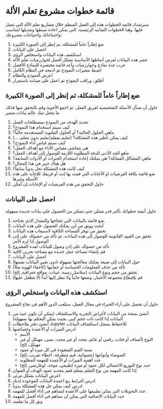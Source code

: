# قائمة خطوات مشروع تعلم الألة
سترشدك قائمة الخطوات هذه إلى العمل المنظم خلال مشاريع تعلم الآلة التي تعمل عليها. وهنا الخطوات الثمانية الرئيسية، التي يمكن اعادة ضبطها وتعديلها لتتناسب واحتياجاتك واحتياجات مشروعك:
1. ضع إطاراً عاماً للمشكلة، ثم إنظر إلى الصورة الكبيرة
2. احصل على البيانات
3. استكشف هذه البيانات واستخلص الرؤى
4. حضر هذه البيانات لعرض أنماطها الأساسية بشكل أفضل لخوارزميات تعلم الآلة
5. جرب عدة نماذج وخوارزميات وأعد قائمة مختصرة للنماذج الأفضل
6. اضبط متغيرات النموذج ثم ادمجه في النظام الكامل
7. اعرض النموذج والنظام
8. أطلق، وراقب النموذج ثم اعمل على صيانته باستمرار


## ضع إطاراً عاماً للمشكلة، ثم إنظر إلى الصورة الكبيرة
حاول أن تسأل الأسئلة التشخيصية لفريق العمل، ثم اجمع الأجوبة وقم بالتحقق منها فذلك ما يجعل منك عالم بيانات متميز

1. تحديد الهدف من النموذج بمصطلحات العمل
2. كيف سيتم استخدام هذا النموذج؟
3. ماهي الحلول الحالية؟ أو الحلول الملتوية المستخدمة حالياً؟
4. كيف يمكن تأطير هذه المشكلة؟ (تعليم بمعلم/تعليم بدون معلم، ...)
5. كيف سيتم قياس أداء النموذج؟
6. هي يتماشى مقياس الأداء مع أهداف العمل؟
7. ماهو الحد الأدنى للدقة المطلوبة اللازمة للوصول إلى أهداف العمل؟
8. ماهي المشاكل المماثلة؟ هي يمكنك إعادة استخدام الخبرات أو الأدوات السابقة؟
9. هل هناك خبير في هذا المجال؟
10. كيف كانت هذه المشكلة تحل يدوياً سابقاً؟
11. ضغ قائمة بكافة الفرضيات او الأجابات التي قمت بها إنت أو فريقك للإجابة على هذه الأسئلة وغيرها
12. حاول التحقق من هذه الفرضيات أو الإجابات إن أمكن

## احصل على البيانات
حاول أتمتة خطواتك بأكبر قدر ممكن حتى تتمكن من الحصول على بيانات جديدة بسهولة

1. ضع قائمة بالبيانات التي تحتاجها والمقدار الذي تحتاجه.
2. أبحث ووثق من أين يمكنك الحصول على هذه البيانات
3. تحقق من توفر المساحة الكافية لاستيعاب هذه البيانات
4. تحقق من القيود القانونية للوصول إلى هذه البيانات، ثم تأكد من حصولك على إذن الوصول إذا لزم الأمر
5. تأكد من حصولك على إذن وصول للبيانات لمدة المشروع
6. قم بإنشاء مساحة عمل جديدة مع مساحة تخزين كافية
7. احصل على البيانات
8. حول البيانات إلى صيغة يمكنك معالجتها بسهولة (دون تغيير البيانات نفسها)
9. تأكد من حذف المعلومات الحساسة أو حمايتها (كأخفاء الهوية مثلاً)
10. تحقق من حجم ونوع البيانات (سلاسل زمنية، عينات، مواقع جغرافية, إلخ)
11. قم بإقتطاع مجموعة الأختبار، وضعها جانباً ولا تنظر إليها أبداً (لا تتطفل عليها)

## استكشف هذه البيانات واستخلص الرؤى
حاول أن تحصل على أراء الخبراء في مجال العمل، ستلعب الدور الأهم في نجاح المشروع

1. أنشئ نسخة من البيانات لأغراض التجربة والاستكشاف (يمكن أن تكون عينة من البيانات إذا كانت ذات حجم كبير، بحيث يمكن التحكم بها بسهولة)
2. أنشئ دفتر ملاحظات Jupyter للاحتفاظ بسجل استكشاف البيانات
3. ادرس الميزات أو الأعمدة وخصائصها
    - الأسم
    - النوع (أصناف أو فئات، رقمي أو عائم، محدد أو غير محدد، نصي، مهيكل أو غير مهيكل، إلخ)
    - نسبة القيم المفقودة في كل ميزة أو عمود
    - الضوضاء وأنواعها (عشوائية، قيم متطرفة، اخطاء تقريب، إلخ)
    - حدد أهمية الميزات أو الأعمدة للمهمة المطلوبة
    - حدد نوع التوزيع الاحتمالي لكل عمود أو ميزة (طبيعي، موحد، لوغارتمي، إلخ)
4. إذا كانت المهمة من نوع التعلم بمعلم فقم بتحديد عمود الهدف أو العنوان
5. اعرض البيانات بشكل مرئي
6. ادرس الترابط بيع اعمدة البيانات الموجودة لديك
7. ادرس كيف يمكن حل هذه المشكلة يدوياً
8. حدد التحويلات التي يمكن تطبيقها على الأعمدة لتساهم في أداء أفضل للمهمة.
9. حدد البيانات الاضافية التي يمكن أن تساهم في أداء أفضل للمهمة
10. وثق كل ما تعلمته